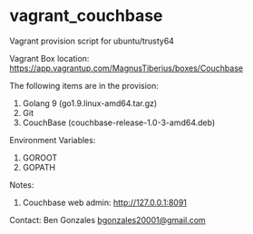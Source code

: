 # vagrant_couchbase
Vagrant provision script for ubuntu/trusty64

Vagrant Box location: 
https://app.vagrantup.com/MagnusTiberius/boxes/Couchbase

The following items are in the provision:

1. Golang 9 (go1.9.linux-amd64.tar.gz)
2. Git
3. CouchBase (couchbase-release-1.0-3-amd64.deb)


Environment Variables:
1. GOROOT
2. GOPATH


Notes:
1. Couchbase web admin: http://127.0.0.1:8091


Contact:
Ben Gonzales
bgonzales20001@gmail.com
